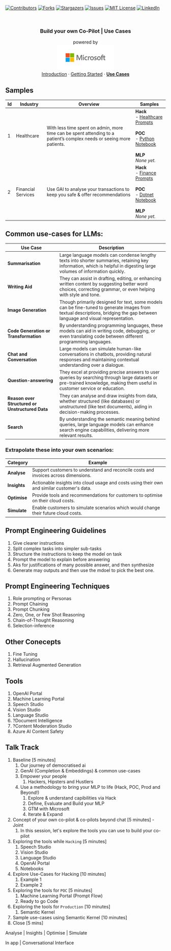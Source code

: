 <a id="readme-top"></a>

<!-- PROJECT SHIELDS -->
<!--
*** Using markdown "reference style" links for readability.
*** Reference links are enclosed in brackets [ ] instead of parentheses ( ).
*** See the bottom of this document for the declaration of the reference variables
*** for contributors-url, forks-url, etc. This is an optional, concise syntax you may use.
*** https://www.markdownguide.org/basic-syntax/#reference-style-links
-->

[![Contributors][contributors-shield]][contributors-url]
[![Forks][forks-shield]][forks-url]
[![Stargazers][stars-shield]][stars-url]
[![Issues][issues-shield]][issues-url]
[![MIT License][license-shield]][license-url]
[![LinkedIn][linkedin-shield]][linkedin-url]


<!-- PROJECT LOGO -->
<br />
<div align="center">
  <h3 align="center">
    Build your own Co-Pilot | Use Cases
  </h3>

  <p align="center">
    powered by
    <br />
    <a href="https://github.com/rohit-lakhanpal/build-your-own-copilot">
    <img src="docs/img/logo.png" alt="Logo" height="80">
  </a>
    <br />    
    <a href="/README.md">Introduction</a>
    ·
    <a href="/GETTING-STARTED.md">Getting Started</a>
    ·
    <a href="/USE-CASES.md"><strong>Use Cases</strong></a>
  </p>
</div>

## Samples

| Id    | Industry       | Overview                                                         | Samples                                      |
|-------|----------------|------------------------------------------------------------------|----------------------------------------------|
| 1 | Healthcare     | With less time spent on admin, more time can be spent attending to a patient’s complex needs or seeing more patients. | **Hack** <br /> - [Healthcare Prompts](./prompts/healthcare/1-healthcare.md) <br /><br /> **POC** <br /> - [Python Notebook](./notebooks/python/healthcare/1-healthcare.ipynb) <br /> <br /> **MLP** <br /> *None yet.* |
| 2 | Financial Services | Use GAI to analyse your transactions to keep you safe & offer recommendations | **Hack** <br /> - [Finance Prompts](./prompts/financial-services/2-financial-services.md) <br /><br /> **POC** <br /> - [Dotnet Notebook](./notebooks/dotnet/finanace/3-financial-services.ipynb) <br /> <br /> **MLP** <br /> *None yet.* |

## Common use-cases for LLMs:
| Use Case                                   | Description                                                                                                                                                             |
|--------------------------------------------|-------------------------------------------------------------------------------------------------------------------------------------------------------------------------|
| **Summarisation**                          | Large language models can condense lengthy texts into shorter summaries, retaining key information, which is helpful in digesting large volumes of information quickly. |
| **Writing Aid**                            | They can assist in drafting, editing, or enhancing written content by suggesting better word choices, correcting grammar, or even helping with style and tone.          |
| **Image Generation**                       | Though primarily designed for text, some models can be fine-tuned to generate images from textual descriptions, bridging the gap between language and visual representation. |
| **Code Generation or Transformation**      | By understanding programming languages, these models can aid in writing code, debugging, or even translating code between different programming languages.              |
| **Chat and Conversation**                  | Large models can simulate human-like conversations in chatbots, providing natural responses and maintaining contextual understanding over a dialogue.                     |
| **Question-answering**                    | They excel at providing precise answers to user queries by searching through large datasets or pre-trained knowledge, making them useful in customer service or education.   |
| **Reason over Structured or Unstructured Data** | They can analyse and draw insights from data, whether structured (like databases) or unstructured (like text documents), aiding in decision-making processes.              |
| **Search**                                 | By understanding the semantic meaning behind queries, large language models can enhance search engine capabilities, delivering more relevant results.                     |


### Extrapolate these into your own scenarios:

| Category  | Example                                                                                                                                                  |
|-----------|----------------------------------------------------------------------------------------------------------------------------------------------------------|
| **Analyse**    | Support customers to understand and reconcile costs and invoices across dimensions.                                                                 |
| **Insights**   | Actionable insights into cloud usage and costs using their own and similar customer's data.                                                        |
| **Optimise**   | Provide tools and recommendations for customers to optimise on their cloud costs.                                                                  |
| **Simulate**   | Enable customers to simulate scenarios which would change their future cloud costs.                                                                |


<!-- MARKDOWN LINKS & IMAGES -->
<!-- https://www.markdownguide.org/basic-syntax/#reference-style-links -->
[contributors-shield]: https://img.shields.io/github/contributors/rohit-lakhanpal/build-your-own-copilot.svg?style=for-the-badge
[contributors-url]: https://github.com/rohit-lakhanpal/build-your-own-copilot/graphs/contributors
[forks-shield]: https://img.shields.io/github/forks/rohit-lakhanpal/build-your-own-copilot.svg?style=for-the-badge
[forks-url]: https://github.com/rohit-lakhanpal/build-your-own-copilot/network/members
[stars-shield]: https://img.shields.io/github/stars/rohit-lakhanpal/build-your-own-copilot.svg?style=for-the-badge
[stars-url]: https://github.com/rohit-lakhanpal/build-your-own-copilot/stargazers
[issues-shield]: https://img.shields.io/github/issues/rohit-lakhanpal/build-your-own-copilot.svg?style=for-the-badge
[issues-url]: https://github.com/rohit-lakhanpal/build-your-own-copilot/issues
[license-shield]: https://img.shields.io/github/license/rohit-lakhanpal/build-your-own-copilot.svg?style=for-the-badge
[license-url]: https://github.com/rohit-lakhanpal/build-your-own-copilot/blob/master/LICENSE.txt
[linkedin-shield]: https://img.shields.io/badge/-LinkedIn-black.svg?style=for-the-badge&logo=linkedin&colorB=555
[linkedin-url]: https://www.linkedin.com/in/rohitlakhanpal


## Prompt Engineering Guidelines
1. Give clearer instructions
1. Split complex tasks into simpler sub-tasks
1. Structure the instructions to keep the model on task
1. Prompt the model to explain before answering
1. Aks for justifications of many possible answer, and then synthesize
1. Generate may outputs and then use the mdoel to pick the best one.

## Prompt Engineering Techniques
1. Role prompting or Personas
1. Prompt Chaining
1. Prompt Chunking
1. Zero, One, or Few Shot Reasoning
1. Chain-of-Thought Reasoning
1. Selection-inference

## Other Conecepts
1. Fine Tuning
1. Hallucination
1. Retrieval Augmented Generation

## Tools
1. OpenAI Portal
1. Machine Learning Portal
1. Speech Studio
1. Vision Studio
1. Language Studio
1. ?Document Intelligence
1. ?Content Moderation Studio
1. Azure AI Content Safety

## Talk Track
1. Baseline [5 minutes] 
    1. Our journey of democratised ai
    1. GenAI (Completion & Embeddings) & common use-cases
    1. Empower your people
        1. Hackers, Hipsters and Hustlers
    1. Use a methodology to bring your MLP to life (Hack, POC, Prod and Beyond!)
        1. Explore & understand capibilities via Hack
        1. Define, Evaluate and Build your MLP
        1. GTM with Microsoft
        1. Iterate & Expand
1. Concept of your own co-pilot & co-pilots beyond chat [5 minutes] - Joint
    1. In this session, let's explore the tools you can use to build your co-pilot
1. Exploring the tools while `Hacking` [5 minutes] 
    1. Speech Studio
    1. Vision Studio
    1. Language Studio
    1. OpenAI Portal
    1. Notebooks
1. Explore Use-Cases for Hacking [10 minutes] 
    1. Example 1
    1. Example 2
1. Exploring the tools for `POC` [5 minutes]
    1. Machine Learning Portal (Prompt Flow)
    1. Ready to go Code 
1. Exploring the tools for `Production` [10 minutes]
    1. Semantic Kernel
1. Sample use-cases using Semantic Kernel [10 minutes]
1. Close [5 mins]


Analyse | Insights | Optimise | Simulate

In app | Conversational Interface 



